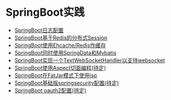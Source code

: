 # SpringBoot实践

+ [SpringBoot日志配置](https://github.com/superalsrk/springboot-practice/tree/master/springboot-demo-logback)
+ [SpringBoot基于Redis的分布式Session](https://github.com/superalsrk/springboot-practice/tree/master/springboot-demo-session-with-redis)
+ [SpringBoot使用Ehcache/Redis作缓存](https://github.com/superalsrk/springboot-practice/tree/master/springboot-demo-cache)
+ [SpringBoot同时使用SpringData和Mybatis](https://github.com/superalsrk/springboot-practice/tree/master/springboot-demo-jpa-mybatis)
+ [SpringBoot实现一个TextWebSocketHandler以支持websocket](https://github.com/superalsrk/springboot-practice/tree/master/springboot-demo-websocket-simple)
+ [SpringBoot使用Aspect切面编程(待定)]()
+ [SpringBoot在FatJar模式下使用jsp](https://github.com/superalsrk/springboot-practice/tree/master/springboot-demo-jsp-by-jar)
+ [SpringBoot基础版springsecurity配置(待定)]()
+ [SpringBoot oauth2配置(待定)]()

